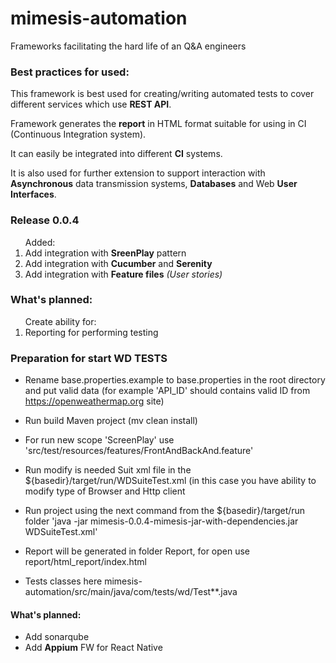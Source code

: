 # mimesis-automation
Frameworks facilitating the hard life of an Q&amp;A engineers

<H3>Best practices for used:</H3>

<p>This framework is best used for creating/writing automated tests to cover different services which use <b>REST API</b>.</p>
<p>Framework generates the <b>report</b> in HTML format suitable for using in CI (Continuous Integration system).</p>
<p>It can easily be integrated into different <b>CI</b> systems.</p>
<p>It is also used for further extension to support interaction with <b>Asynchronous</b> data transmission systems, <b>Databases</b> and Web <b>User Interfaces</b>.</p>

<H3>Release 0.0.4</H3>
<ol type=1>Added:
<li>Add integration with <b>SreenPlay</b> pattern</li>
<li>Add integration with <b>Cucumber</b> and <b>Serenity</b></li>
<li>Add integration with <b>Feature files</b> <i>(User stories)</i></li>
</ol>

<H3>What's planned:</H3>
<ol type=1>Create ability for:
<li>Reporting for performing testing</li>
</ol>

### Preparation for start WD TESTS
* Rename base.properties.example to base.properties in the root directory and put valid data (for example 'API_ID' should contains valid ID from https://openweathermap.org site)
* Run build Maven project (mv clean install)
* For run new scope 'ScreenPlay' use 'src/test/resources/features/FrontAndBackAnd.feature'
* Run modify is needed Suit xml file in the ${basedir}/target/run/WDSuiteTest.xml (in this case you have ability to modify type of Browser and Http client

* Run project using the next command from the ${basedir}/target/run folder
'java -jar mimesis-0.0.4-mimesis-jar-with-dependencies.jar WDSuiteTest.xml'

* Report will be generated in folder Report, for open use report/html_report/index.html

* Tests classes here mimesis-automation/src/main/java/com/tests/wd/Test**.java

#### What's planned:
* Add sonarqube
* Add <b>Appium</b> FW for React Native
